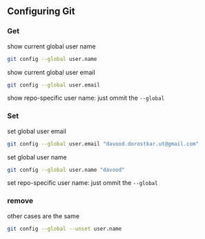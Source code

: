 ## Configuring Git

### Get

show current global user name

```bash
git config --global user.name
```

show current global user email

```bash
git config --global user.email
```

show repo-specific user name: just ommit the `--global`

### Set

set global user email

```bash
git config --global user.email "davood.dorostkar.ut@gmail.com"
```

set global user name

```bash
git config --global user.name "davood"
```

set repo-specific user name: just ommit the `--global`

### remove

other cases are the same

```bash
git config --global --unset user.name
```
